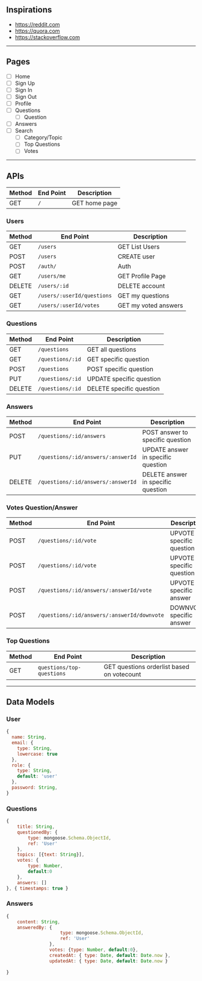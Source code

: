 ## Inspirations

- https://reddit.com
- https://quora.com
- https://stackoverflow.com

--------------------------------------------------------------------------------

## Pages

- [ ] Home
- [ ] Sign Up
- [ ] Sign In
- [ ] Sign Out
- [ ] Profile
- [ ] Questions
  - [ ] Question
- [ ] Answers
- [ ] Search
  - [ ] Category/Topic
  - [ ] Top Questions
  - [ ] Votes

--------------------------------------------------------------------------------

## APIs

| Method | End Point | Description
|--------|-----|-------------
| GET    | `/` | GET home page

### Users

| Method | End Point | Description
|--------|-----|-------------
| GET    | `/users` | GET List Users
| POST   | `/users` | CREATE user
| POST   | `/auth/`          | Auth 
| GET    | `/users/me`            | GET Profile Page
| DELETE | `/users/:id`           | DELETE account
| GET    | `/users/:userId/questions`       | GET my questions
| GET    | `/users/:userId/votes` | GET my voted answers

### Questions

| Method | End Point | Description
|--------|-----|-------------
| GET    | `/questions`     | GET all questions
| GET    | `/questions/:id` | GET specific question
| POST   | `/questions`     | POST specific question
| PUT    | `/questions/:id` | UPDATE specific question
| DELETE | `/questions/:id` | DELETE specific question

### Answers

| Method | End Point | Description
|--------|-----|-------------
| POST   | `/questions/:id/answers`           | POST answer to specific question
| PUT    | `/questions/:id/answers/:answerId` | UPDATE answer in specific question
| DELETE | `/questions/:id/answers/:answerId` | DELETE answer in specific question

### Votes Question/Answer

| Method | End Point | Description
|--------|-----|-------------
| POST   | `/questions/:id/vote` | UPVOTE specific question
| POST | `/questions/:id/vote` | UPVOTE specific question
| POST   | `/questions/:id/answers/:answerId/vote` | UPVOTE specific answer
| POST | `/questions/:id/answers/:answerId/downvote` | DOWNVOTE specific answer

### Top Questions

| Method | End Point | Description
|--------|-----|-------------
| GET   | `questions/top-questions` | GET questions orderlist based on votecount

--------------------------------------------------------------------------------

## Data Models

### User

```js
{
  name: String,
  email: {
    type: String,
    lowercase: true
  },
  role: {
    type: String,
    default: 'user'
  },
  password: String,
}
```

### Questions

```js
{
	title: String,
	questionedBy: {
		type: mongoose.Schema.ObjectId,
		ref: 'User'
	},
	topics: [{text: String}],
	votes: {
		type: Number, 
		default:0
	},
	answers: []
}, { timestamps: true }
```

### Answers

```js
{
	content: String,
	answeredBy: {
					type: mongoose.Schema.ObjectId,
					ref: 'User'
				},
				votes: {type: Number, default:0},
				createdAt: { type: Date, default: Date.now },
				updatedAt: { type: Date, default: Date.now }
  			
}
```
